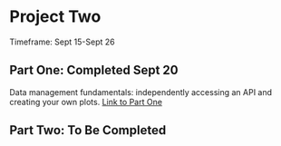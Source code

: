 # Project Two

Timeframe: Sept 15-Sept 26 <br/>

## Part One: Completed Sept 20
Data management fundamentals: independently accessing an API and creating your own plots. [Link to Part One](p2part1.md)<br/>

## Part Two: To Be Completed


